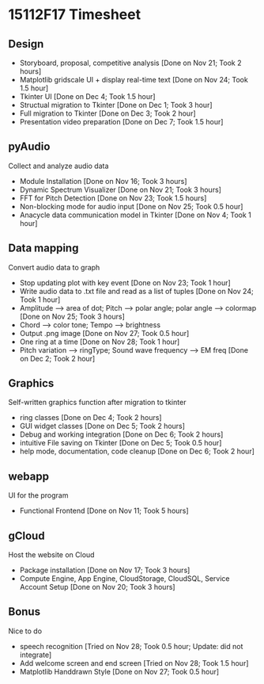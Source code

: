 # 15112F17 Timesheet
## Design
  - Storyboard, proposal, competitive analysis [Done on Nov 21; Took 2 hours]
  - Matplotlib gridscale UI + display real-time text [Done on Nov 24; Took 1.5 hour]
  - Tkinter UI [Done on Dec 4; Took 1.5 hour] 
  - Structual migration to Tkinter [Done on Dec 1; Took 3 hour]
  - Full migration to Tkinter [Done on Dec 3; Took 2 hour]
  - Presentation video preparation [Done on Dec 7; Took 1.5 hour]

## pyAudio
Collect and analyze audio data
  - Module Installation [Done on Nov 16; Took 3 hours]
  - Dynamic Spectrum Visualizer [Done on Nov 21; Took 3 hours]
  - FFT for Pitch Detection [Done on Nov 23; Took 1.5 hours]
  - Non-blocking mode for audio input [Done on Nov 25; Took 0.5 hour]
  - Anacycle data communication model in Tkinter [Done on Nov 4; Took 1 hour]

## Data mapping
Convert audio data to graph
  - Stop updating plot with key event [Done on Nov 23; Took 1 hour]
  - Write audio data to .txt file and read as a list of tuples [Done on Nov 24; Took 1 hour]
  - Amplitude --> area of dot; Pitch --> polar angle; polar angle --> colormap [Done on Nov 25; Took 3 hours]
  - Chord --> color tone; Tempo --> brightness 
  - Output .png image [Done on Nov 27; Took 0.5 hour]
  - One ring at a time [Done on Nov 28; Took 1 hour]
  - Pitch variation --> ringType; Sound wave frequency --> EM freq [Done on Dec 2; Took 2 hour]

## Graphics
Self-written graphics function after migration to tkinter
  - ring classes [Done on Dec 4; Took 2 hours]
  - GUI widget classes [Done on Dec 5; Took 2 hours]
  - Debug and working integration [Done on Dec 6; Took 2 hours]
  - intuitive File saving on Tkinter [Done on Dec 5; Took 0.5 hour]
  - help mode, documentation, code cleanup [Done on Dec 6; Took 2 hour]

## webapp
UI for the program
  - Functional Frontend [Done on Nov 11; Took 5 hours]
  
## gCloud
Host the website on Cloud
  - Package installation [Done on Nov 17; Took 3 hours]
  - Compute Engine, App Engine, CloudStorage, CloudSQL, Service Account Setup [Done on Nov 20; Took 3 hours]

## Bonus
Nice to do
  - speech recognition [Tried on Nov 28; Took 0.5 hour; Update: did not integrate] 
  - Add welcome screen and end screen [Tried on Nov 28; Took 1.5 hour]
  - Matplotlib Handdrawn Style [Done on Nov 27; Took 0.5 hour]